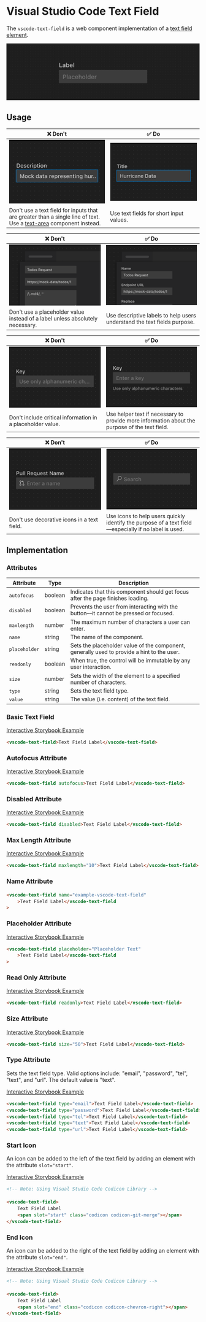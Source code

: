 # Visual Studio Code Text Field

The `vscode-text-field` is a web component implementation of a [text field element](https://developer.mozilla.org/en-US/docs/Web/HTML/Element/Input/text).

![Text field hero](/docs/assets/images/text-field-hero.png)

## Usage

| ❌ Don't                                                                                                                                    | ✅ Do                                                                     |
| ------------------------------------------------------------------------------------------------------------------------------------------- | ------------------------------------------------------------------------- |
| ![Text field with overflowing text](/docs/assets/images/text-field-dont-1.png)                                                              | ![Text field with a short value](/docs/assets/images/text-field-do-1.png) |
| Don't use a text field for inputs that are greater than a single line of text. Use a [text-area](../text-area/README.md) component instead. | Use text fields for short input values.                                   |

| ❌ Don't                                                                        | ✅ Do                                                                           |
| ------------------------------------------------------------------------------- | ------------------------------------------------------------------------------- |
| ![Text field without a formal label](/docs/assets/images/text-field-dont-2.png) | ![Text label with a descriptive label](/docs/assets/images/text-field-do-2.png) |
| Don't use a placeholder value instead of a label unless absolutely necessary.   | Use descriptive labels to help users understand the text fields purpose.        |

| ❌ Don't                                                                                                   | ✅ Do                                                                                         |
| ---------------------------------------------------------------------------------------------------------- | --------------------------------------------------------------------------------------------- |
| ![Text field with important information as a placeholder value](/docs/assets/images/text-field-dont-3.png) | ![Text field with helper text below](/docs/assets/images/text-field-do-3.png)                 |
| Don't include critical information in a placeholder value.                                                 | Use helper text if necessary to provide more information about the purpose of the text field. |

| ❌ Don't                                                                                     | ✅ Do                                                                                                      |
| -------------------------------------------------------------------------------------------- | ---------------------------------------------------------------------------------------------------------- |
| ![Text field with an icon providing little value](/docs/assets/images/text-field-dont-4.png) | ![Text field with a search icon](/docs/assets/images/text-field-do-4.png)                                  |
| Don't use decorative icons in a text field.                                                  | Use icons to help users quickly identify the purpose of a text field&mdash;especially if no label is used. |

## Implementation

### Attributes

| Attribute     | Type    | Description                                                                                |
| ------------- | ------- | ------------------------------------------------------------------------------------------ |
| `autofocus`   | boolean | Indicates that this component should get focus after the page finishes loading.            |
| `disabled`    | boolean | Prevents the user from interacting with the button––it cannot be pressed or focused.       |
| `maxlength`   | number  | The maximum number of characters a user can enter.                                         |
| `name`        | string  | The name of the component.                                                                 |
| `placeholder` | string  | Sets the placeholder value of the component, generally used to provide a hint to the user. |
| `readonly`    | boolean | When true, the control will be immutable by any user interaction.                          |
| `size`        | number  | Sets the width of the element to a specified number of characters.                         |
| `type`        | string  | Sets the text field type.                                                                  |
| `value`       | string  | The value (i.e. content) of the text field.                                                |

### Basic Text Field

[Interactive Storybook Example](https://microsoft.github.io/vscode-webview-ui-toolkit/?path=/story/library-text-field--default)

```html
<vscode-text-field>Text Field Label</vscode-text-field>
```

### Autofocus Attribute

[Interactive Storybook Example](https://microsoft.github.io/vscode-webview-ui-toolkit/?path=/story/library-text-field--with-autofocus)

```html
<vscode-text-field autofocus>Text Field Label</vscode-text-field>
```

### Disabled Attribute

[Interactive Storybook Example](https://microsoft.github.io/vscode-webview-ui-toolkit/?path=/story/library-text-field--with-disabled)

```html
<vscode-text-field disabled>Text Field Label</vscode-text-field>
```

### Max Length Attribute

[Interactive Storybook Example](https://microsoft.github.io/vscode-webview-ui-toolkit/?path=/story/library-text-field--with-max-length)

```html
<vscode-text-field maxlength="10">Text Field Label</vscode-text-field>
```

### Name Attribute

```html
<vscode-text-field name="example-vscode-text-field"
	>Text Field Label</vscode-text-field
>
```

### Placeholder Attribute

[Interactive Storybook Example](https://microsoft.github.io/vscode-webview-ui-toolkit/?path=/story/library-text-field--with-placeholder)

```html
<vscode-text-field placeholder="Placeholder Text"
	>Text Field Label</vscode-text-field
>
```

### Read Only Attribute

[Interactive Storybook Example](https://microsoft.github.io/vscode-webview-ui-toolkit/?path=/story/library-text-field--with-readonly)

```html
<vscode-text-field readonly>Text Field Label</vscode-text-field>
```

### Size Attribute

[Interactive Storybook Example](https://microsoft.github.io/vscode-webview-ui-toolkit/?path=/story/library-text-field--with-custom-size)

```html
<vscode-text-field size="50">Text Field Label</vscode-text-field>
```

### Type Attribute

Sets the text field type. Valid options include: "email", "password", "tel", "text", and "url". The default value is "text".

[Interactive Storybook Example](https://microsoft.github.io/vscode-webview-ui-toolkit/?path=/story/library-text-field--with-type)

```html
<vscode-text-field type="email">Text Field Label</vscode-text-field>
<vscode-text-field type="password">Text Field Label</vscode-text-field>
<vscode-text-field type="tel">Text Field Label</vscode-text-field>
<vscode-text-field type="text">Text Field Label</vscode-text-field>
<vscode-text-field type="url">Text Field Label</vscode-text-field>
```

### Start Icon

An icon can be added to the left of the text field by adding an element with the attribute `slot="start"`.

[Interactive Storybook Example](https://microsoft.github.io/vscode-webview-ui-toolkit/?path=/story/library-text-field--with-start-icon)

```html
<!-- Note: Using Visual Studio Code Codicon Library -->

<vscode-text-field>
	Text Field Label
	<span slot="start" class="codicon codicon-git-merge"></span>
</vscode-text-field>
```

### End Icon

An icon can be added to the right of the text field by adding an element with the attribute `slot="end"`.

[Interactive Storybook Example](https://microsoft.github.io/vscode-webview-ui-toolkit/?path=/story/library-text-field--with-end-icon)

```html
<!-- Note: Using Visual Studio Code Codicon Library -->

<vscode-text-field>
	Text Field Label
	<span slot="end" class="codicon codicon-chevron-right"></span>
</vscode-text-field>
```
